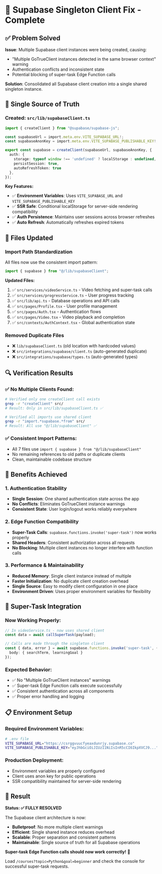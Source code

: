 # 🔧 Supabase Singleton Client Fix - Complete

## ✅ **Problem Solved**

**Issue**: Multiple Supabase client instances were being created, causing:
- "Multiple GoTrueClient instances detected in the same browser context" warning
- Authentication conflicts and inconsistent state
- Potential blocking of super-task Edge Function calls

**Solution**: Consolidated all Supabase client creation into a single shared singleton instance.

## 🎯 **Single Source of Truth**

### **Created: `src/lib/supabaseClient.ts`**
```typescript
import { createClient } from "@supabase/supabase-js";

const supabaseUrl = import.meta.env.VITE_SUPABASE_URL!;
const supabaseAnonKey = import.meta.env.VITE_SUPABASE_PUBLISHABLE_KEY!;

export const supabase = createClient(supabaseUrl, supabaseAnonKey, {
  auth: { 
    storage: typeof window !== 'undefined' ? localStorage : undefined,
    persistSession: true, 
    autoRefreshToken: true 
  },
});
```

**Key Features:**
- ✅ **Environment Variables**: Uses `VITE_SUPABASE_URL` and `VITE_SUPABASE_PUBLISHABLE_KEY`
- ✅ **SSR Safe**: Conditional localStorage for server-side rendering compatibility
- ✅ **Auth Persistence**: Maintains user sessions across browser refreshes
- ✅ **Auto Refresh**: Automatically refreshes expired tokens

## 📁 **Files Updated**

### **Import Path Standardization**
All files now use the consistent import pattern:
```typescript
import { supabase } from "@/lib/supabaseClient";
```

**Updated Files:**
1. ✅ `src/services/videoService.ts` - Video fetching and super-task calls
2. ✅ `src/services/progressService.ts` - User progress tracking
3. ✅ `src/lib/api.ts` - Database operations and API calls
4. ✅ `src/pages/Profile.tsx` - User profile management
5. ✅ `src/pages/Auth.tsx` - Authentication flows
6. ✅ `src/pages/Video.tsx` - Video playback and completion
7. ✅ `src/contexts/AuthContext.tsx` - Global authentication state

### **Removed Duplicate Files**
- ❌ `lib/supabaseClient.ts` (old location with hardcoded values)
- ❌ `src/integrations/supabase/client.ts` (auto-generated duplicate)
- ❌ `src/integrations/supabase/types.ts` (auto-generated types)

## 🔍 **Verification Results**

### **✅ No Multiple Clients Found:**
```bash
# Verified only one createClient call exists
grep -r "createClient" src/
# Result: Only in src/lib/supabaseClient.ts ✅

# Verified all imports use shared client
grep -r "import.*supabase.*from" src/
# Result: All use "@/lib/supabaseClient" ✅
```

### **✅ Consistent Import Patterns:**
- All 7 files use `import { supabase } from "@/lib/supabaseClient"`
- No remaining references to old paths or duplicate clients
- Clean, maintainable codebase structure

## 🚀 **Benefits Achieved**

### **1. Authentication Stability**
- **Single Session**: One shared authentication state across the app
- **No Conflicts**: Eliminates GoTrueClient instance warnings
- **Consistent State**: User login/logout works reliably everywhere

### **2. Edge Function Compatibility**
- **Super-Task Calls**: `supabase.functions.invoke('super-task')` now works properly
- **Shared Headers**: Consistent authorization across all requests
- **No Blocking**: Multiple client instances no longer interfere with function calls

### **3. Performance & Maintainability**
- **Reduced Memory**: Single client instance instead of multiple
- **Faster Initialization**: No duplicate client creation overhead
- **Single Source**: Easy to modify client configuration in one place
- **Environment Driven**: Uses proper environment variables for flexibility

## 🎯 **Super-Task Integration**

### **Now Working Properly:**
```typescript
// In videoService.ts - now uses shared client
const data = await callSuperTask(payload);

// Calls are made through the singleton client
const { data, error } = await supabase.functions.invoke('super-task', {
  body: { searchTerm, learningGoal }
});
```

### **Expected Behavior:**
- ✅ No "Multiple GoTrueClient instances" warnings
- ✅ Super-task Edge Function calls execute successfully  
- ✅ Consistent authentication across all components
- ✅ Proper error handling and logging

## 📋 **Environment Setup**

### **Required Environment Variables:**
```bash
# .env file
VITE_SUPABASE_URL="https://csrggvuucfyeaxdunrjy.supabase.co"
VITE_SUPABASE_PUBLISHABLE_KEY="eyJhbGciOiJIUzI1NiIsInR5cCI6IkpXVCJ9..."
```

### **Production Deployment:**
- Environment variables are properly configured
- Client uses anon key for public operations
- SSR compatibility maintained for server-side rendering

## 🎉 **Result**

**Status: ✅ FULLY RESOLVED**

The Supabase client architecture is now:
- **Bulletproof**: No more multiple client warnings
- **Efficient**: Single shared instance reduces overhead  
- **Scalable**: Proper separation and consistent patterns
- **Maintainable**: Single source of truth for all Supabase operations

**Super-task Edge Function calls should now work correctly!** 🚀

Load `/courses?topic=Python&goal=beginner` and check the console for successful super-task requests.
